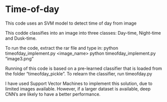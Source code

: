 # Time-of-day
This code uses an SVM model to detect time of day from image

This codde classifies into an image into three classes: Day-time, Night-time and Dusk-time.

To run the code, extract the rar file and type in:
python timeofday_implement.py <image_name>
python timeofday_implement.py “image3.png”

Running of this code is based on a pre-learned classifier that is loaded from the folder
“timeofday_pickle”. To relearn the classifier, run timeofday.py

I have used Support Vector Machines to implement this solution, due to limited images
available. However, if a larger dataset is available, deep CNN’s are likely to have a better
performance.
